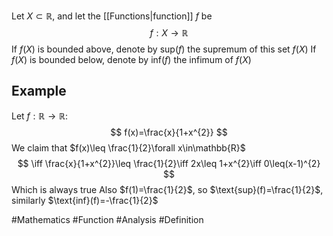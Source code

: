 Let $X\subset \mathbb{R}$, and let the [[Functions|function]] $f$ be
$$
f:X\to \mathbb{R}
$$
If $f(X)$ is bounded above, denote by $\text{sup}(f)$ the supremum of this set $f(X)$
If $f(X)$ is bounded below, denote by $\text{inf}(f)$ the infimum of $f(X)$
## Example
Let $f:\mathbb{R}\to \mathbb{R}$:
$$
f(x)=\frac{x}{1+x^{2}}
$$
We claim that $f(x)\leq \frac{1}{2}\forall x\in\mathbb{R}$ 
$$
\iff \frac{x}{1+x^{2}}\leq \frac{1}{2}\iff 2x\leq 1+x^{2}\iff 0\leq(x-1)^{2}
$$
Which is always true
Also $f(1)=\frac{1}{2}$, so $\text{sup}(f)=\frac{1}{2}$, similarly $\text{inf}(f)=-\frac{1}{2}$

#Mathematics #Function #Analysis #Definition 